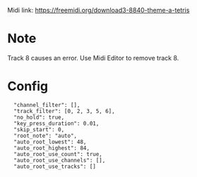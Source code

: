 Midi link: https://freemidi.org/download3-8840-theme-a-tetris

# Note

Track 8 causes an error. Use Midi Editor to remove track 8.

# Config

      "channel_filter": [],
      "track_filter": [0, 2, 3, 5, 6],
      "no_hold": true,
      "key_press_duration": 0.01,
      "skip_start": 0,
      "root_note": "auto",
      "auto_root_lowest": 48,
      "auto_root_highest": 84,
      "auto_root_use_count": true,
      "auto_root_use_channels": [],
      "auto_root_use_tracks": []
